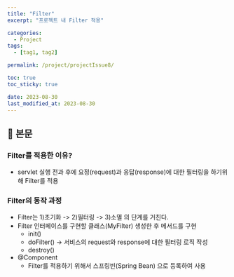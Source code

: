 ```yaml
---
title: "Filter"
excerpt: "프로젝트 내 Filter 적용"

categories:
  - Project
tags:
  - [tag1, tag2]

permalink: /project/projectIssue8/

toc: true
toc_sticky: true

date: 2023-08-30
last_modified_at: 2023-08-30
---
```


## 🔎 본문

### Filter를 적용한 이유?
- servlet 실행 전과 후에 요정(request)과 응답(response)에 대한 필터링을 하기위해 Filter를 적용

### Filter의 동작 과정
- Filter는 1)초기화 -> 2)필터링 -> 3)소멸 의 단계를 거친다.
- Filter 인터페이스를 구현할 클래스(MyFilter) 생성한 후 메서드를 구현
  - init()
  - doFilter() -> 서비스의 request와 response에 대한 필터링 로직 작성
  - destroy()
- @Component
  - Filter를 적용하기 위해서 스프링빈(Spring Bean) 으로 등록하여 사용


